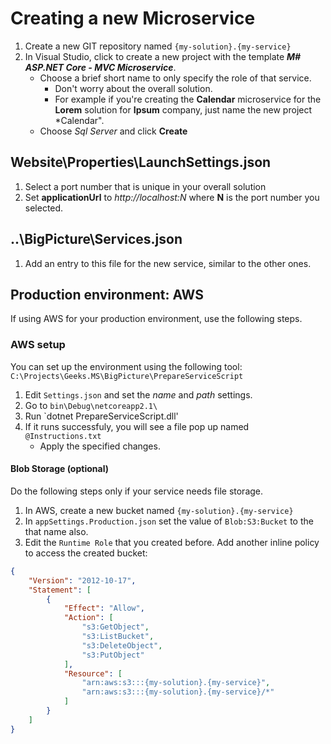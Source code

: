 # Creating a new Microservice

1. Create a new GIT repository named `{my-solution}.{my-service}`
1. In Visual Studio, click to create a new project with the template ***M# ASP.NET Core - MVC Microservice***.
   - Choose a brief short name to only specify the role of that service.
     - Don't worry about the overall solution.
     - For example if you're creating the **Calendar** microservice for the **Lorem** solution for **Ipsum** company, just name the new project *Calendar".
   - Choose *Sql Server* and click **Create**

## Website\Properties\LaunchSettings.json

1. Select a port number that is unique in your overall solution
2. Set **applicationUrl** to *http://localhost:N* where **N** is the port number you selected.

## ..\BigPicture\Services.json

1. Add an entry to this file for the new service, similar to the other ones.

## Production environment: AWS
If using AWS for your production environment, use the following steps.

### AWS setup
You can set up the environment using the following tool:
`C:\Projects\Geeks.MS\BigPicture\PrepareServiceScript`


1. Edit `Settings.json` and set the *name* and *path* settings.
1. Go to `bin\Debug\netcoreapp2.1\`
1. Run `dotnet PrepareServiceScript.dll'
1. If it runs successfuly, you will see a file pop up named `@Instructions.txt`
   * Apply the specified changes. 


#### Blob Storage (optional)
Do the following steps only if your service needs file storage.

1. In AWS, create a new bucket named `{my-solution}.{my-service}`
1. In `appSettings.Production.json` set the value of `Blob:S3:Bucket` to the that name also.
1. Edit the `Runtime Role` that you created before. Add another inline policy to access the created bucket:
```json
{
    "Version": "2012-10-17",
    "Statement": [
        {
            "Effect": "Allow",
            "Action": [
                "s3:GetObject",
                "s3:ListBucket",
                "s3:DeleteObject",
                "s3:PutObject"
            ],
            "Resource": [
                "arn:aws:s3:::{my-solution}.{my-service}",
                "arn:aws:s3:::{my-solution}.{my-service}/*"
            ]
        }
    ]
}
```


